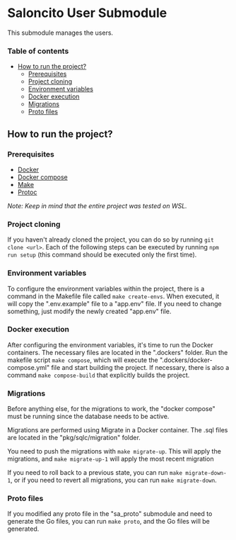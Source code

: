 # Saloncito User Submodule
This submodule manages the users.

### Table of contents
- [How to run the project?](#how-to-run-the-project)
  - [Prerequisites](#prerequisites)
  - [Project cloning](#project-cloning)
  - [Environment variables](#environment-variables)
  - [Docker execution](#docker-execution)
  - [Migrations](#migrations)
  - [Proto files](#proto-files)

## How to run the project?
### Prerequisites
- [Docker](https://docs.docker.com/install/)
- [Docker compose](https://docs.docker.com/compose/install/)
- [Make](https://www.gnu.org/software/make/?utm_source=chatgpt.com#download)
- [Protoc](https://grpc.io/docs/protoc-installation/)

*Note: Keep in mind that the entire project was tested on WSL.*

### Project cloning
If you haven't already cloned the project, you can do so by running `git clone <url>`.
Each of the following steps can be executed by running `npm run setup` (this command should be executed only the first time).

### Environment variables
To configure the environment variables within the project, there is a command in the Makefile file called `make create-envs`. When executed, it will copy the ".env.example" file to a "app.env" file. If you need to change something, just modify the newly created "app.env" file.

### Docker execution
After configuring the environment variables, it's time to run the Docker containers. The necessary files are located in the ".dockers" folder. Run the makefile script `make compose`, which will execute the ".dockers/docker-compose.yml" file and start building the project. If necessary, there is also a command `make compose-build` that explicitly builds the project.

### Migrations
Before anything else, for the migrations to work, the "docker compose" must be running since the database needs to be active.

Migrations are performed using Migrate in a Docker container. The .sql files are located in the "pkg/sqlc/migration" folder.

You need to push the migrations with `make migrate-up`. This will apply the migrations, and `make migrate-up-1` will apply the most recent migration

If you need to roll back to a previous state, you can run `make migrate-down-1`, or if you need to revert all migrations, you can run `make migrate-down`.

### Proto files
If you modified any proto file in the "sa_proto" submodule and need to generate the Go files, you can run `make proto`, and the Go files will be generated.